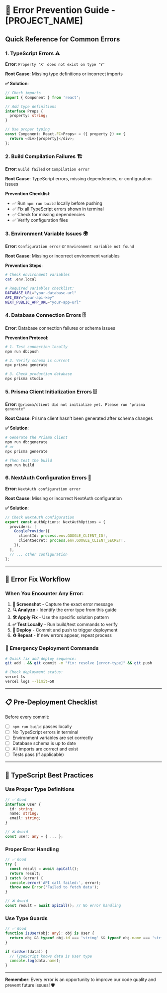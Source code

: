 # 🚫 Error Prevention Guide - [PROJECT_NAME]

## Quick Reference for Common Errors

### 1. **TypeScript Errors** ⚠️

**Error**: `Property 'X' does not exist on type 'Y'`

**Root Cause**: Missing type definitions or incorrect imports

**✅ Solution**:
```typescript
// Check imports
import { Component } from 'react';

// Add type definitions
interface Props {
  property: string;
}

// Use proper typing
const Component: React.FC<Props> = ({ property }) => {
  return <div>{property}</div>;
};
```

### 2. **Build Compilation Failures** 🏗️

**Error**: `Build failed` or `Compilation error`

**Root Cause**: TypeScript errors, missing dependencies, or configuration issues

**Prevention Checklist**:
- ✅ Run `npm run build` locally before pushing
- ✅ Fix all TypeScript errors shown in terminal
- ✅ Check for missing dependencies
- ✅ Verify configuration files

### 3. **Environment Variable Issues** 🌍

**Error**: `Configuration error` or `Environment variable not found`

**Root Cause**: Missing or incorrect environment variables

**Prevention Steps**:
```bash
# Check environment variables
cat .env.local

# Required variables checklist:
DATABASE_URL="your-database-url"
API_KEY="your-api-key"
NEXT_PUBLIC_APP_URL="your-app-url"
```

### 4. **Database Connection Errors** 🗄️

**Error**: Database connection failures or schema issues

**Prevention Protocol**:
```bash
# 1. Test connection locally
npm run db:push

# 2. Verify schema is current
npx prisma generate

# 3. Check production database
npx prisma studio
```

### 5. **Prisma Client Initialization Errors** 🗄️

**Error**: `@prisma/client did not initialize yet. Please run "prisma generate"`

**Root Cause**: Prisma client hasn't been generated after schema changes

**✅ Solution**:
```bash
# Generate the Prisma client
npm run db:generate
# or
npx prisma generate

# Then test the build
npm run build
```

### 6. **NextAuth Configuration Errors** 🔐

**Error**: `NextAuth configuration error`

**Root Cause**: Missing or incorrect NextAuth configuration

**✅ Solution**:
```typescript
// Check NextAuth configuration
export const authOptions: NextAuthOptions = {
  providers: [
    GoogleProvider({
      clientId: process.env.GOOGLE_CLIENT_ID!,
      clientSecret: process.env.GOOGLE_CLIENT_SECRET!,
    }),
  ],
  // ... other configuration
};
```

---

## 🔄 **Error Fix Workflow**

### When You Encounter Any Error:

1. **📸 Screenshot** - Capture the exact error message
2. **🔍 Analyze** - Identify the error type from this guide
3. **🛠️ Apply Fix** - Use the specific solution pattern
4. **✅ Test Locally** - Run build/test commands to verify
5. **🚀 Deploy** - Commit and push to trigger deployment
6. **♻️ Repeat** - If new errors appear, repeat process

### 🚨 **Emergency Deployment Commands**

```bash
# Quick fix and deploy sequence:
git add . && git commit -m "fix: resolve [error-type]" && git push

# Check deployment status:
vercel ls
vercel logs --limit=50
```

---

## 📋 **Pre-Deployment Checklist**

Before every commit:

- [ ] `npm run build` passes locally
- [ ] No TypeScript errors in terminal
- [ ] Environment variables are set correctly
- [ ] Database schema is up to date
- [ ] All imports are correct and exist
- [ ] Tests pass (if applicable)

---

## 🎯 **TypeScript Best Practices**

### Use Proper Type Definitions
```typescript
// ✅ Good
interface User {
  id: string;
  name: string;
  email: string;
}

// ❌ Avoid
const user: any = { ... };
```

### Proper Error Handling
```typescript
// ✅ Good
try {
  const result = await apiCall();
  return result;
} catch (error) {
  console.error('API call failed:', error);
  throw new Error('Failed to fetch data');
}

// ❌ Avoid
const result = await apiCall(); // No error handling
```

### Use Type Guards
```typescript
// ✅ Good
function isUser(obj: any): obj is User {
  return obj && typeof obj.id === 'string' && typeof obj.name === 'string';
}

if (isUser(data)) {
  // TypeScript knows data is User type
  console.log(data.name);
}
```

---

**Remember**: Every error is an opportunity to improve our code quality and prevent future issues! 🛡️
